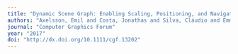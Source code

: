 ```yaml
---
title: "Dynamic Scene Graph: Enabling Scaling, Positioning, and Navigation in the Universe"
authors: "Axelsson, Emil and Costa, Jonathas and Silva, Cláudio and Emmart, Carter and Bock, Alexander and Ynnerman, Anders"
journal: "Computer Graphics Forum"
year: "2017"
doi: "http://dx.doi.org/10.1111/cgf.13202"
---
```

